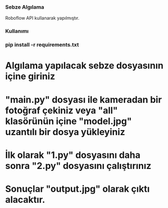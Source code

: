 ### Sebze Algılama 

Roboflow API kullanarak yapılmıştır.

### Kullanımı 

### pip install -r requirements.txt
# Algılama yapılacak sebze dosyasının içine giriniz
# "main.py" dosyası ile kameradan bir fotoğraf çekiniz veya "all" klasörünün içine "model.jpg" uzantılı bir dosya yükleyiniz
# İlk olarak "1.py" dosyasını daha sonra "2.py" dosyasını çalıştırınız
# Sonuçlar "output.jpg" olarak çıktı alacaktır.
